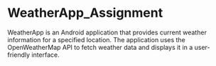 # WeatherApp_Assignment
WeatherApp is an Android application that provides current weather information for a specified location. The application uses the OpenWeatherMap API to fetch weather data and displays it in a user-friendly interface.
